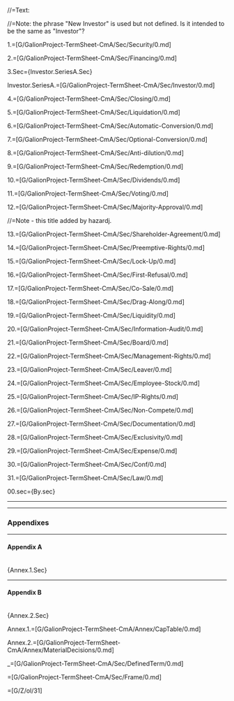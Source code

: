 //=Text:


//=Note: the phrase "New Investor" is used but not defined.  Is it intended to be the same as "Investor"?

1.=[G/GalionProject-TermSheet-CmA/Sec/Security/0.md] 

2.=[G/GalionProject-TermSheet-CmA/Sec/Financing/0.md] 

3.Sec={Investor.SeriesA.Sec}

Investor.SeriesA.=[G/GalionProject-TermSheet-CmA/Sec/Investor/0.md] 

4.=[G/GalionProject-TermSheet-CmA/Sec/Closing/0.md] 

5.=[G/GalionProject-TermSheet-CmA/Sec/Liquidation/0.md] 


6.=[G/GalionProject-TermSheet-CmA/Sec/Automatic-Conversion/0.md] 


7.=[G/GalionProject-TermSheet-CmA/Sec/Optional-Conversion/0.md] 

8.=[G/GalionProject-TermSheet-CmA/Sec/Anti-dilution/0.md] 

9.=[G/GalionProject-TermSheet-CmA/Sec/Redemption/0.md] 

10.=[G/GalionProject-TermSheet-CmA/Sec/Dividends/0.md] 

11.=[G/GalionProject-TermSheet-CmA/Sec/Voting/0.md] 

12.=[G/GalionProject-TermSheet-CmA/Sec/Majority-Approval/0.md] 

//=Note - this title added by hazardj.

13.=[G/GalionProject-TermSheet-CmA/Sec/Shareholder-Agreement/0.md] 

14.=[G/GalionProject-TermSheet-CmA/Sec/Preemptive-Rights/0.md] 

15.=[G/GalionProject-TermSheet-CmA/Sec/Lock-Up/0.md] 

16.=[G/GalionProject-TermSheet-CmA/Sec/First-Refusal/0.md] 

17.=[G/GalionProject-TermSheet-CmA/Sec/Co-Sale/0.md] 

18.=[G/GalionProject-TermSheet-CmA/Sec/Drag-Along/0.md] 

19.=[G/GalionProject-TermSheet-CmA/Sec/Liquidity/0.md]

20.=[G/GalionProject-TermSheet-CmA/Sec/Information-Audit/0.md]

21.=[G/GalionProject-TermSheet-CmA/Sec/Board/0.md]

22.=[G/GalionProject-TermSheet-CmA/Sec/Management-Rights/0.md]

23.=[G/GalionProject-TermSheet-CmA/Sec/Leaver/0.md]

24.=[G/GalionProject-TermSheet-CmA/Sec/Employee-Stock/0.md]

25.=[G/GalionProject-TermSheet-CmA/Sec/IP-Rights/0.md]

26.=[G/GalionProject-TermSheet-CmA/Sec/Non-Compete/0.md]

27.=[G/GalionProject-TermSheet-CmA/Sec/Documentation/0.md]

28.=[G/GalionProject-TermSheet-CmA/Sec/Exclusivity/0.md]

29.=[G/GalionProject-TermSheet-CmA/Sec/Expense/0.md] 

30.=[G/GalionProject-TermSheet-CmA/Sec/Conf/0.md] 

31.=[G/GalionProject-TermSheet-CmA/Sec/Law/0.md] 

00.sec={By.sec}<hr><hr><h3>Appendixes</h3><hr><h4>Appendix A</h4><br>{Annex.1.Sec}<hr><h4>Appendix B</h4><br>{Annex.2.Sec}

Annex.1.=[G/GalionProject-TermSheet-CmA/Annex/CapTable/0.md]

Annex.2.=[G/GalionProject-TermSheet-CmA/Annex/MaterialDecisions/0.md]

_=[G/GalionProject-TermSheet-CmA/Sec/DefinedTerm/0.md]

=[G/GalionProject-TermSheet-CmA/Sec/Frame/0.md]

=[G/Z/ol/31]
